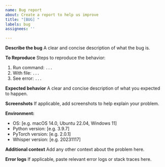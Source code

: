 ```yaml
---
name: Bug report
about: Create a report to help us improve
title: "[BUG] "
labels: bug
assignees: ''

---
```


**Describe the bug**
A clear and concise description of what the bug is.

**To Reproduce**
Steps to reproduce the behavior:
1. Run command: `...`
2. With file: `...`
3. See error: `...`

**Expected behavior**
A clear and concise description of what you expected to happen.

**Screenshots**
If applicable, add screenshots to help explain your problem.

**Environment:**
 - OS: [e.g. macOS 14.0, Ubuntu 22.04, Windows 11]
 - Python version: [e.g. 3.9.7]
 - PyTorch version: [e.g. 2.0.1]
 - Whisper version: [e.g. 20231117]

**Additional context**
Add any other context about the problem here.

**Error logs**
If applicable, paste relevant error logs or stack traces here.
